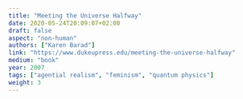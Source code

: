 ```yaml
---
title: "Meeting the Universe Halfway"
date: 2020-05-24T20:09:07+02:00
draft: false
aspect: "non-human"
authors: ["Karen Barad"]
link: "https://www.dukeupress.edu/meeting-the-universe-halfway"
medium: "book"
year: 2007
tags: ["agential realism", "feminism", "quantum physics"]
weight: 3
---
```

